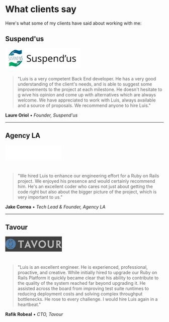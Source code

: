 # What clients say

Here's what some of my clients have said about working with me:

## Suspend'us

<img src="/img/suspendus-h.png" alt="Suspend'us" style="height: 64px; margin-bottom: 24px; display: block;" />

> "Luis is a very competent Back End developer. He has a very good understanding of the client's needs, and is able to suggest some improvements to the project at each milestone. He doesn't hesitate to g wive his opinion and come up with alternatives which are always welcome. We have appreciated to work with Luis, always available and a source of proposals. We recommend anyone to hire Luis."

**Laure Oriol** • *Founder, Suspend'us*

---

## Agency LA

<img class="invert" src="/img/agency-h.png" alt="Agency LA" style="height: 48px; margin-bottom: 24px;" />

> "We hired Luis to enhance our engineering effort for a Ruby on Rails project. We enjoyed his presence and would certainly recommend him. He's an excellent coder who cares not just about getting the code right but also about the bigger picture of the project, which is very important to us."

**Jake Correa** • *Tech Lead & Founder, Agency LA*

---

## Tavour

<img src="/img/tavour.png" alt="Tavour" style="height: 48px; margin-bottom: 24px; filter: contrast(0.5) invert(1);" />

> "Luis is an excellent engineer. He is experienced, professional, proactive, and creative. While initially hired to upgrade our Ruby on Rails Platform it quickly became clear that his ability to contribute to the quality of the system reached far beyond upgrading it. He assisted across the board from improving test suite runtimes to reducing deployment costs and solving complex throughput bottlenecks. He rose to every challenge. I would hire Luis again in a heartbeat."

**Rafik Robeal** • *CTO, Tavour*
